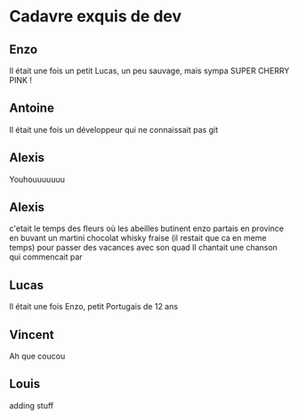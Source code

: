 # Cadavre exquis de dev

## Enzo
Il était une fois un petit Lucas, un peu sauvage, mais sympa
SUPER CHERRY PINK !

## Antoine
Il était une fois un développeur
qui ne connaissait pas git

## Alexis
Youhouuuuuuu
## Alexis
c'etait le temps des fleurs où
les abeilles butinent
enzo partais en province
en buvant un martini chocolat whisky fraise (il restait que ca en meme temps)
pour passer des vacances avec son quad
Il chantait une chanson qui commencait par

## Lucas

Il était une fois Enzo, petit Portugais de 12 ans

## Vincent

Ah que coucou

## Louis
adding stuff
